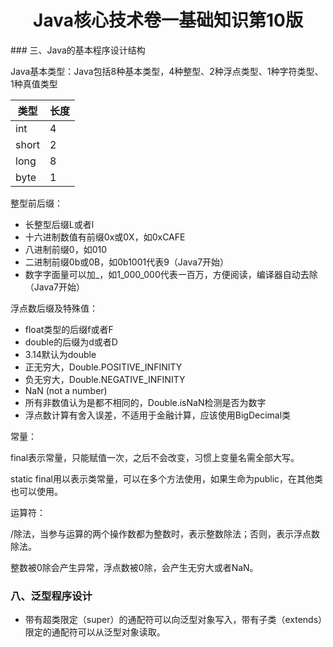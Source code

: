 <center><h1>Java核心技术卷一基础知识第10版</h1></center>
### 三、Java的基本程序设计结构

Java基本类型：Java包括8种基本类型，4种整型、2种浮点类型、1种字符类型、1种真值类型

| 类型  | 长度 |
| ----- | ---- |
| int   | 4    |
| short | 2    |
| long  | 8    |
| byte  | 1    |

整型前后缀：

* 长整型后缀L或者l
* 十六进制数值有前缀0x或0X，如0xCAFE
* 八进制前缀0，如010
* 二进制前缀0b或0B，如0b1001代表9（Java7开始）
* 数字字面量可以加_，如1_000_000代表一百万，方便阅读，编译器自动去除（Java7开始）

浮点数后缀及特殊值：

* float类型的后缀f或者F
* double的后缀为d或者D
* 3.14默认为double
* 正无穷大，Double.POSITIVE_INFINITY
* 负无穷大，Double.NEGATIVE_INFINITY
* NaN (not a number)
* 所有非数值认为是都不相同的，Double.isNaN检测是否为数字
* 浮点数计算有舍入误差，不适用于金融计算，应该使用BigDecimal类

常量：

final表示常量，只能赋值一次，之后不会改变，习惯上变量名需全部大写。

static final用以表示类常量，可以在多个方法使用，如果生命为public，在其他类也可以使用。

运算符：

/除法，当参与运算的两个操作数都为整数时，表示整数除法；否则，表示浮点数除法。

整数被0除会产生异常，浮点数被0除，会产生无穷大或者NaN。

### 八、泛型程序设计

* 带有超类限定（super）的通配符可以向泛型对象写入，带有子类（extends）限定的通配符可以从泛型对象读取。